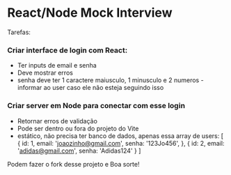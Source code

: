 # React/Node Mock Interview

Tarefas:
### Criar interface de login com React:
- Ter inputs de email e senha
- Deve mostrar erros
- senha deve ter 1 caractere maiusculo, 1 minusculo e 2 numeros - informar ao user caso ele não esteja seguindo isso
### Criar server em Node para conectar com esse login
- Retornar erros de validação
- Pode ser dentro ou fora do projeto do Vite
- estático, não precisa ter banco de dados, apenas essa array de users:
[
  {
    id: 1,
    email: 'joaozinho@gmail.com',
    senha: '123Jo456',
  },
  {
    id: 2,
    email: 'adidas@gmail.com',
    senha: 'Adidas124'
  }
]

Podem fazer o fork desse projeto e
Boa sorte!